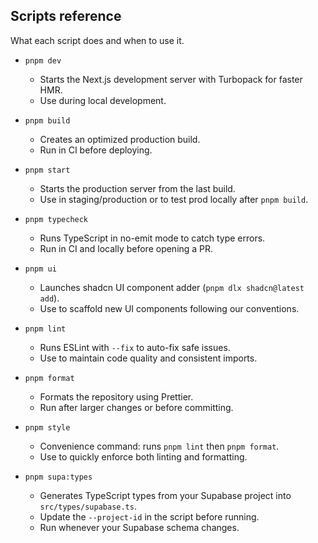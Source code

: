## Scripts reference

What each script does and when to use it.

- `pnpm dev`

  - Starts the Next.js development server with Turbopack for faster HMR.
  - Use during local development.

- `pnpm build`

  - Creates an optimized production build.
  - Run in CI before deploying.

- `pnpm start`

  - Starts the production server from the last build.
  - Use in staging/production or to test prod locally after `pnpm build`.

- `pnpm typecheck`

  - Runs TypeScript in no-emit mode to catch type errors.
  - Run in CI and locally before opening a PR.

- `pnpm ui`

  - Launches shadcn UI component adder (`pnpm dlx shadcn@latest add`).
  - Use to scaffold new UI components following our conventions.

- `pnpm lint`

  - Runs ESLint with `--fix` to auto-fix safe issues.
  - Use to maintain code quality and consistent imports.

- `pnpm format`

  - Formats the repository using Prettier.
  - Run after larger changes or before committing.

- `pnpm style`

  - Convenience command: runs `pnpm lint` then `pnpm format`.
  - Use to quickly enforce both linting and formatting.

- `pnpm supa:types`
  - Generates TypeScript types from your Supabase project into `src/types/supabase.ts`.
  - Update the `--project-id` in the script before running.
  - Run whenever your Supabase schema changes.
